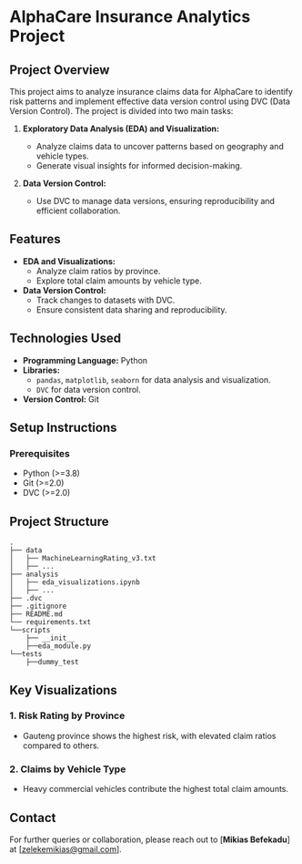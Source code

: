 # AlphaCare Insurance Analytics Project

## Project Overview
This project aims to analyze insurance claims data for AlphaCare to identify risk patterns and implement effective data version control using DVC (Data Version Control). The project is divided into two main tasks:

1. **Exploratory Data Analysis (EDA) and Visualization:**
   - Analyze claims data to uncover patterns based on geography and vehicle types.
   - Generate visual insights for informed decision-making.

2. **Data Version Control:**
   - Use DVC to manage data versions, ensuring reproducibility and efficient collaboration.

## Features
- **EDA and Visualizations:**
  - Analyze claim ratios by province.
  - Explore total claim amounts by vehicle type.
- **Data Version Control:**
  - Track changes to datasets with DVC.
  - Ensure consistent data sharing and reproducibility.

## Technologies Used
- **Programming Language:** Python
- **Libraries:**
  - `pandas`, `matplotlib`, `seaborn` for data analysis and visualization.
  - `DVC` for data version control.
- **Version Control:** Git

## Setup Instructions

### Prerequisites
- Python (>=3.8)
- Git (>=2.0)
- DVC (>=2.0)

## Project Structure
```
.
├── data
│   ├── MachineLearningRating_v3.txt
│   ├── ...
├── analysis
│   ├── eda_visualizations.ipynb
│   ├── ...
├── .dvc
├── .gitignore
├── README.md
└── requirements.txt
└──scripts
    ├── __init__
    ├──eda_module.py
└──tests
    ├──dummy_test
```

## Key Visualizations

### 1. Risk Rating by Province
- Gauteng province shows the highest risk, with elevated claim ratios compared to others.

### 2. Claims by Vehicle Type
- Heavy commercial vehicles contribute the highest total claim amounts.

## Contact
For further queries or collaboration, please reach out to [**Mikias Befekadu**] at [zelekemikias@gmail.com].
